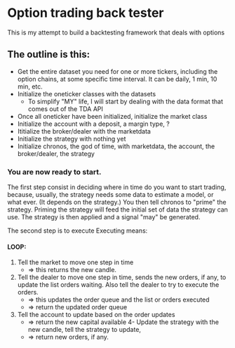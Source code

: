 # Option trading back tester

This is my attempt to build a backtesting framework that deals with options


## The outline is this:

- Get the entire dataset you need for one or more tickers, including the option chains, at some specific time interval. It can be daily, 1 min, 10 min, etc.
- Initialize the oneticker classes with the datasets
  - To simplify "MY" life, I will start by dealing with the data format that comes out of the TDA API
- Once all oneticker have been initialized, initialize the market class
- Initialize the account with a deposit, a margin type, ?
- Ititialize the broker/dealer with the marketdata
- Initialize the strategy with nothing yet
- Initialize chronos, the god of time, with marketdata, the account, the broker/dealer, the strategy



### You are now ready to start.

The first step consist in deciding where in time do you want to start trading, because, usually, the strategy needs some data to estimate a model, or what ever. (It depends on the strategy.) You then tell chronos to "prime" the strategy.
    Priming the strategy will feed the initial set of data the strategy can use.
    The strategy is then applied and a signal "may" be generated.

The second step is to execute
Executing means:
#### LOOP:
1. Tell the market to move one step in time 
   - => this returns the new candle.
2. Tell the dealer to move one step in time, sends the new orders, if any, to update the list orders waiting. Also tell the dealer to try to execute the orders.
   - => this updates the order queue and the list or orders executed
   - => return the updated order queue
3. Tell the account to update based on the order updates
   - => return the new capital available
4- Update the strategy with the new candle, tell the strategy to update, 
   - => return new orders, if any.


